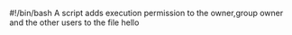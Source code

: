 #!/bin/bash
A script adds execution permission to the owner,group owner and the other users to the file hello
